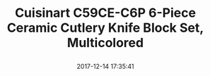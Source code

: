 ---
title: > #shorten me
  Cuisinart C59CE-C6P 6-Piece Ceramic Cutlery Knife Block Set, Multicolored
name: >
  Cuisinart C59CE-C6P 6-Piece Ceramic Cutlery Knife Block Set, Multicolored
date: "2017-12-14 17:35:41"
buy_now: "https://www.amazon.com/Cuisinart-C59CE-C6P-6-Piece-Ceramic-Multicolored/dp/B00IKS2CE6?SubscriptionId=AKIAIA5RBQIWQVTCUEUQ&tag=coldcutdeals-20&linkCode=xm2&camp=2025&creative=165953&creativeASIN=B00IKS2CE6"
description_markdown: >-

  - The ceramic blade offers Superior quality break-resistant blade

  - Ceramic blades retain their edge longer than traditional steel blades

  - Handle is ergonomically designed to provide excellent comfort and strength

  - 6" Chef Knife is a multipurpose knife for mincing and slicing vegetables. The 5" Santoku Knife is perfect multipurpose knife for dicing and mincing

  - 5-Year Limited Warranty


tweet_id_str: "941361061558734848"
price: "$79.99"
list_price: "$79.99"
deal_price: "$39.95"
you_save: "$40.04 (50%)"
asin: "B00IKS2CE6"
image: "https://images-na.ssl-images-amazon.com/images/I/4130LOM%2Br0L.jpg"
---